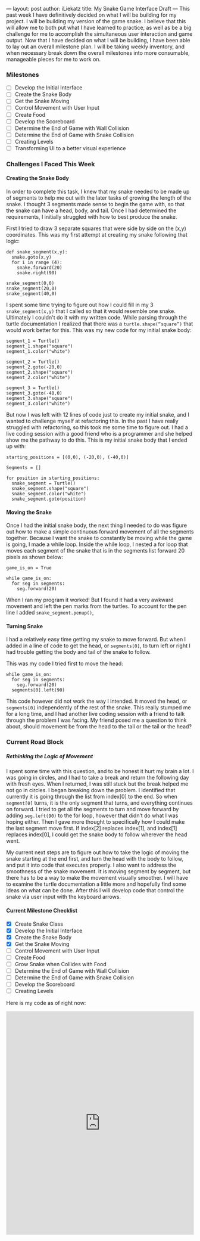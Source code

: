 —
layout: post
author: iLiekatz
title: My Snake Game Interface Draft
—
This past week I have definitively  decided on what I will be building for my project. I will be building my version of the game snake. I believe that this will allow me to both put what I have learned to practice, as well as be a big challenge for me to accomplish the simultaneous user interaction and game output. Now that I have decided on what I will be building, I have been able to lay out an overall milestone plan. I will be taking weekly inventory, and when necessary break down the overall milestones into more consumable, manageable pieces for me to work on. 

 ### Milestones
- [ ] Develop the Initial Interface
- [ ] Create the Snake Body
- [ ] Get the Snake Moving
- [ ] Control Movement with User Input
- [ ] Create Food
- [ ] Develop the Scoreboard
- [ ] Determine the End of Game with Wall Collision
- [ ] Determine the End of Game with Snake Collision
- [ ] Creating Levels
- [ ] Transforming UI to a better visual experience

### Challenges I Faced This Week
#### Creating the Snake Body
In order to complete this task, I knew that my snake needed to be made up of segments to help me out with the later tasks of growing the length of the snake. I thought 3 segments made sense to begin the game with, so that the snake can have a head, body, and tail. Once I had determined the requirements, I initially struggled with how to best produce the snake. 

First I tried to draw 3 separate squares that were side by side on the (x,y) coordinates. This was my first attempt at creating my snake following  that logic:
```
def snake_segment(x,y):
  snake.goto(x,y)
  for i in range (4):
    snake.forward(20)
    snake.right(90)

snake_segment(0,0)
snake_segment(20,0)
snake_segment(40,0)
```
I spent some time trying to figure out how I could fill in my 3 `snake_segment(x,y)` that I called so that it would resemble one snake. Ultimately I couldn't do it with my written code. While parsing through the turtle documentation I realized that there was a `turtle.shape(“square”)` that would work better for this. This was my new code for my initial snake body:
```
segment_1 = Turtle()
segment_1.shape("square")
segment_1.color("white")

segment_2 = Turtle()
segment_2.goto(-20,0)
segment_2.shape("square")
segment_2.color("white")

segment_3 = Turtle()
segment_3.goto(-40,0)
segment_3.shape("square")
segment_3.color("white") 
```
But now I was left with 12 lines of code just to create my initial snake, and I wanted to challenge myself at refactoring this. In the past I have really struggled with refactoring, so this took me some time to figure out. I had a live coding session with a good friend who is a programmer and she helped show me the pathway to do this. This is my initial snake body that I ended up with:
```
starting_positions = [(0,0), (-20,0), (-40,0)]

Segments = []

for position in starting_positions:
  snake_segment = Turtle()
  snake_segment.shape("square")
  snake_segment.color("white")
  snake_segment.goto(position)
```
#### Moving the Snake
Once I had the initial snake body, the next thing I needed to do was figure out how to make a simple continuous forward movement of all the segments together. Because I want the snake to constantly be moving while the game is going, I made a while loop. Inside the while loop, I nested a for loop that moves each segment of the snake that is in the segments list forward 20 pixels as shown below:
```
game_is_on = True

while game_is_on:
  for seg in segments:
    seg.forward(20)
```
When I ran my program it worked! But I found it had a very awkward movement and left the pen marks from the turtles. To account for the pen line I added `snake_segment.penup()`,

#### Turning Snake
I had a relatively easy time getting my snake to move forward. But when I added in a line of code to get the head, or `segments[0]`, to turn left or right I had trouble getting the body and tail of the snake to follow.

This was my code I tried first to move the head:
```
while game_is_on:
  for seg in segments:
    seg.forward(20)
  segments[0].left(90)
```
This code however did not work the way I intended. It moved the head, or `segments[0]` independently of the rest of the snake. This really stumped me for a long time, and I had another live coding session with a friend to talk through the problem I was facing. My friend posed me a question to think about, should movement be from the head to the tail or the tail or the head? 

### Current Road Block 
##### Rethinking the Logic of Movement
I spent some time with this question, and to be honest it hurt my brain a lot. I was going in circles, and I had to take a break and return the following day with fresh eyes. When I returned, I was still stuck but the break helped me not go in circles. 
I began breaking down the problem. I identified that currently it is going through the list from index[0] to the end. So when `segment[0]` turns, it is the only segment that turns, and everything continues on forward. I tried to get all the segments to turn and move forward by adding `seg.left(90)` to the for loop, however that didn’t do what I was hoping either. 
Then I gave more thought to specifically how I could make the last segment move first. If index[2] replaces index[1], and index[1] replaces index[0], I could get the snake body to follow wherever the head went. 

My current next steps are to figure out how to take the logic of moving the snake starting at the end first, and turn the head with the body to follow, and put it into code that executes properly. I also want to address the smoothness of the snake movement. It is moving segment by segment, but there has to be a way to make the movement visually smoother. I will have to examine the turtle documentation a little more and hopefully find some ideas on what can be done. After this I will develop code that control the snake via user input with the keyboard arrows. 

#### Current Milestone Checklist
- [x] Create Snake Class
- [x] Develop the Initial Interface
- [x] Create the Snake Body
- [x] Get the Snake Moving
- [ ] Control Movement with User Input
- [ ] Create Food 
- [ ] Grow Snake when Collides with Food
- [ ] Determine the End of Game with Wall Collision
- [ ] Determine the End of Game with Snake Collision
- [ ] Develop the Scoreboard
- [ ] Creating Levels

Here is my code as of right now: 
<iframe src="https://trinket.io/embed/python/bce622100a" width="100%" height="600" frameborder="0" marginwidth="0" marginheight="0" allowfullscreen></iframe>
